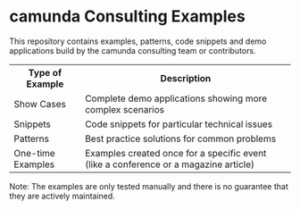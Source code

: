 camunda Consulting Examples
===========================

This repository contains examples, patterns, code snippets and demo applications build by the camunda consulting team
or contributors.

<table>
  <tr>
    <th>Type of Example</th>
    <th>Description</th>
  </tr>
  <tr>
    <td>Show Cases</td>
    <td>Complete demo applications showing more complex scenarios</td>
  </tr>
  <tr>
    <td>Snippets</td>
    <td>Code snippets for particular technical issues</td>
  </tr>
  <tr>
    <td>Patterns</td>
    <td>Best practice solutions for common problems</td>
  </tr>
  <tr>
    <td>One-time Examples</td>
    <td>Examples created once for a specific event (like a conference or a magazine article)</td>
  </tr>
</table>

Note: The examples are only tested manually and there is no guarantee that they are actively maintained.